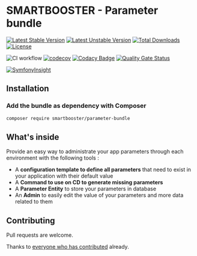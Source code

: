 # SMARTBOOSTER - Parameter bundle

[![Latest Stable Version](http://poser.pugx.org/smartbooster/parameter-bundle/v)](https://packagist.org/packages/smartbooster/parameter-bundle)
[![Latest Unstable Version](http://poser.pugx.org/smartbooster/parameter-bundle/v/unstable)](https://packagist.org/packages/smartbooster/parameter-bundle)
[![Total Downloads](http://poser.pugx.org/smartbooster/parameter-bundle/downloads)](https://packagist.org/packages/smartbooster/parameter-bundle)
[![License](http://poser.pugx.org/smartbooster/parameter-bundle/license)](https://packagist.org/packages/smartbooster/parameter-bundle)

![CI workflow](https://github.com/smartbooster/parameter-bundle/actions/workflows/ci.yml/badge.svg)
[![codecov](https://codecov.io/gh/smartbooster/parameter-bundle/branch/master/graph/badge.svg?token=QQZPRVXGL8)](https://codecov.io/gh/smartbooster/parameter-bundle)
[![Codacy Badge](https://app.codacy.com/project/badge/Grade/160f4ad245a2407ab316d13438b07543)](https://www.codacy.com/gh/smartbooster/parameter-bundle/dashboard?utm_source=github.com&amp;utm_medium=referral&amp;utm_content=smartbooster/parameter-bundle&amp;utm_campaign=Badge_Grade)
[![Quality Gate Status](https://sonarcloud.io/api/project_badges/measure?project=smartbooster_parameter-bundle&metric=alert_status)](https://sonarcloud.io/dashboard?id=smartbooster_parameter-bundle)

[![SymfonyInsight](https://insight.symfony.com/projects/c4ca3128-074c-4513-b7b9-32ceb8410c39/small.svg)](https://insight.symfony.com/projects/c4ca3128-074c-4513-b7b9-32ceb8410c39)

## Installation

### Add the bundle as dependency with Composer

``` bash
composer require smartbooster/parameter-bundle
```

## What's inside

Provide an easy way to administrate your app parameters through each environment with the following tools :   

*   A **configuration template to define all parameters** that need to exist in your application with their default value
*   A **Command to use on CD to generate missing parameters**  
*   A **Parameter Entity** to store your parameters in database
*   An **Admin** to easily edit the value of your parameters and more data related to them

## Contributing

Pull requests are welcome. 

Thanks to [everyone who has contributed](https://github.com/smartbooster/parameter-bundle/contributors) already.
